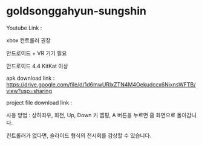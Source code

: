 # goldsonggahyun-sungshin

Youtube Link :

xbox 컨트롤러 권장

안드로이드 + VR 기기 필요

안드로이드 4.4 KitKat 이상

apk download link : https://drive.google.com/file/d/1d6mwURIxZTN4M4Oekudccx6NixnsWFTB/view?usp=sharing

project file download link : 

사용 방법 : 상하좌우, 회전, Up, Down 키 맵핑, A 버튼을 누르면 홈 화면으로 돌아갑니다.

컨트롤러가 없다면, 슬라이드 형식의 전시회를 감상할 수 있습니다.
